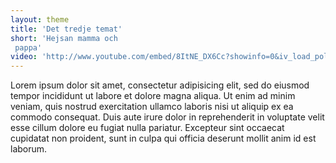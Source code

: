 ```yaml
---
layout: theme
title: 'Det tredje temat'
short: 'Hejsan mamma och
 pappa'
video: 'http://www.youtube.com/embed/8ItNE_DX6Cc?showinfo=0&iv_load_policy=3&controls=0'
---
```



Lorem ipsum dolor sit amet, consectetur adipisicing elit, sed do eiusmod tempor incididunt ut labore et dolore magna aliqua. Ut enim ad minim veniam, quis nostrud exercitation ullamco laboris nisi ut aliquip ex ea commodo consequat. Duis aute irure dolor in reprehenderit in voluptate velit esse cillum dolore eu fugiat nulla pariatur. Excepteur sint occaecat cupidatat non proident, sunt in culpa qui officia deserunt mollit anim id est laborum.


[testlink]: http://www.google.com/ "Optional Title"
